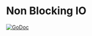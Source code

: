 # Non Blocking IO
[![GoDoc](https://godoc.org/github.com/kontera-technologies/non-blocking-io?status.svg)](https://godoc.org/github.com/kontera-technologies/non-blocking-io)

